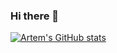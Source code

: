 ### Hi there 👋

[![Artem's GitHub stats](https://github-readme-stats.vercel.app/api?username=arteminthesky)](https://github.com/anuraghazra/github-readme-stats)
